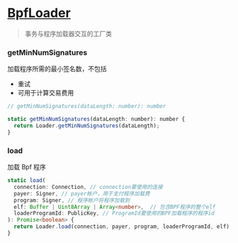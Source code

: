 # [BpfLoader](https://solana-labs.github.io/solana-web3.js/classes/BpfLoader.html)
> 事务与程序加载器交互的工厂类

### getMinNumSignatures

加载程序所需的最小签名数，不包括
 - 重试
 - 可用于计算交易费用

```js
// getMinNumSignatures(dataLength: number): number

static getMinNumSignatures(dataLength: number): number {
  return Loader.getMinNumSignatures(dataLength);
}

```


### load

加载 Bpf 程序

```ts
static load(
  connection: Connection, // connection要使用的连接
  payer: Signer, // payer帐户，用于支付程序加载费
  program: Signer, // 程序帐户将程序加载到
  elf: Buffer | Uint8Array | Array<number>,  // 包含BPF程序的整个elf
  loaderProgramId: PublicKey, // ProgramId要使用的BPF加载程序的程序id
): Promise<boolean> {
  return Loader.load(connection, payer, program, loaderProgramId, elf);
}
```
